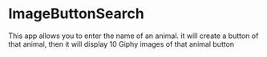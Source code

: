 # ImageButtonSearch
This app allows you to enter the name of an animal.
it will create a button of that animal, then it will
display 10 Giphy images of that animal button